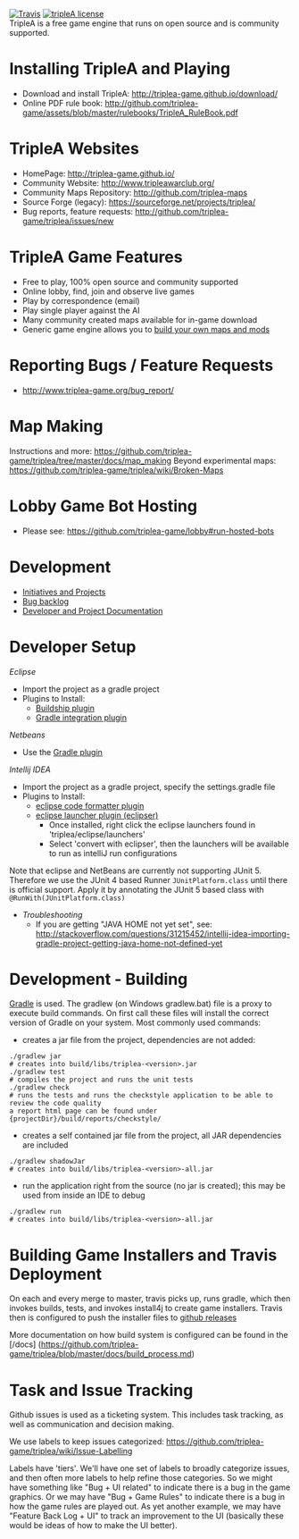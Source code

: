 [![Travis](https://img.shields.io/travis/ajoberstar/gradle-git.svg?style=flat-square)](https://travis-ci.org/triplea-game/triplea) [![tripleA license](https://img.shields.io/github/license/triplea-game/tripleA.svg?style=flat-square)](https://github.com/triplea-game/triplea/blob/master/LICENSE)<br>
TripleA is a free game engine that runs on open source and is community supported. 

Installing TripleA and Playing
==============================
- Download and install TripleA: http://triplea-game.github.io/download/
- Online PDF rule book: http://github.com/triplea-game/assets/blob/master/rulebooks/TripleA_RuleBook.pdf

TripleA Websites
================
- HomePage: http://triplea-game.github.io/
- Community Website: http://www.tripleawarclub.org/
- Community Maps Repository: http://github.com/triplea-maps
- Source Forge (legacy): https://sourceforge.net/projects/triplea/
- Bug reports, feature requests: http://github.com/triplea-game/triplea/issues/new

TripleA Game Features
=====================
- Free to play, 100% open source and community supported
- Online lobby, find, join and observe live games
- Play by correspondence (email)
- Play single player against the AI
- Many community created maps available for in-game download
- Generic game engine allows you to [build your own maps and mods](https://github.com/triplea-maps/Project)

Reporting Bugs / Feature Requests
=================================
- http://www.triplea-game.org/bug_report/


Map Making
==========
Instructions and more: https://github.com/triplea-game/triplea/tree/master/docs/map_making
Beyond experimental maps:  https://github.com/triplea-game/triplea/wiki/Broken-Maps

Lobby Game Bot Hosting
======================
- Please see: https://github.com/triplea-game/lobby#run-hosted-bots


Development 
===========
- [Initiatives and Projects](https://github.com/triplea-game/triplea/issues/1073)
- [Bug backlog](https://github.com/triplea-game/triplea/issues?q=is%3Aissue+is%3Aopen+label%3A%22Bug+Backlog%22)
- [Developer and Project Documentation](https://github.com/triplea-game/triplea/tree/master/docs)

Developer Setup
=================
*Eclipse*
  - Import the project as a gradle project
  - Plugins to Install:
    - [Buildship plugin](https://github.com/eclipse/buildship/blob/master/docs/user/Installation.md)
    - [Gradle integration plugin](https://marketplace.eclipse.org/content/buildship-gradle-integration)

*Netbeans*
  - Use the [Gradle plugin](http://plugins.netbeans.org/plugin/44510/gradle-support)

*Intellij IDEA*
  - Import the project as a gradle project, specify the settings.gradle file
  - Plugins to Install:
    - [eclipse code formatter plugin](https://plugins.jetbrains.com/plugin/6546)
    - [eclipse launcher plugin (eclipser)](https://plugins.jetbrains.com/plugin/7153?pr=idea)
      - Once installed, right click the eclipse launchers found in 'triplea/eclipse/launchers'
      - Select 'convert with eclipser', then the launchers will be available to run as intelliJ run configurations

Note that eclipse and NetBeans are currently not supporting JUnit 5. Therefore we use the JUnit 4 based Runner `JUnitPlatform.class` until there is official support. Apply it by annotating the JUnit 5 based class with `@RunWith(JUnitPlatform.class)`

  - *Troubleshooting*
    - If you are getting "JAVA HOME not yet set", see: http://stackoverflow.com/questions/31215452/intellij-idea-importing-gradle-project-getting-java-home-not-defined-yet

Development - Building
======================

[Gradle](http://gradle.org) is used. The gradlew (on Windows gradlew.bat) file is a proxy to execute build commands. 
On first call these files will install the correct version of Gradle on your system. Most commonly used commands:

* creates a jar file from the project, dependencies are not added:
```
./gradlew jar
# creates into build/libs/triplea-<version>.jar
./gradlew test
# compiles the project and runs the unit tests
./gradlew check
# runs the tests and runs the checkstyle application to be able to review the code quality
a report html page can be found under {projectDir}/build/reports/checkstyle/
```

* creates a self contained jar file from the project, all JAR dependencies are included
```
./gradlew shadowJar
# creates into build/libs/triplea-<version>-all.jar
```
* run the application right from the source (no jar is created); this may be used from inside an IDE to debug
```
./gradlew run
# creates into build/libs/triplea-<version>-all.jar
```

Building Game Installers and Travis Deployment
==============================================

On each and every merge to master, travis picks up, runs gradle, which then invokes builds, tests, and invokes install4j to create game installers. Travis then is configured to push the installer files to [github releases ](https://github.com/triplea-game/triplea/releases)

More documentation on how build system is configured can be found in  the [/docs]
(https://github.com/triplea-game/triplea/blob/master/docs/build_process.md)



Task and Issue Tracking
========================

Github issues is used as a ticketing system. This includes task tracking, as well as communication and decision making.

We use labels to keep issues categorized: https://github.com/triplea-game/triplea/wiki/Issue-Labelling

Labels have 'tiers'. We'll have one set of labels to broadly categorize issues, and then often more labels to help refine those categories. So we might have something like "Bug + UI related" to indicate there is a bug in the game graphics. Or we may have "Bug + Game Rules" to indicate there is a bug in how the game rules are played out. As yet another example, we may have "Feature Back Log + UI" to track an improvement to the UI (basically these would be ideas of how to make the UI better).

